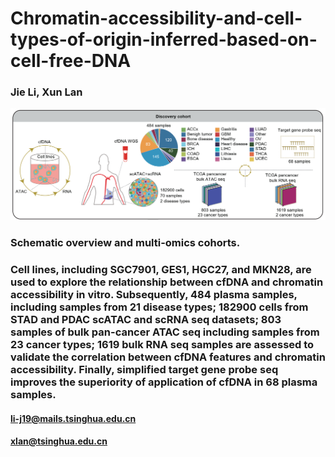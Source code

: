 # Chromatin-accessibility-and-cell-types-of-origin-inferred-based-on-cell-free-DNA
### Jie Li, Xun Lan
![](workflow/workflow.png)
### Schematic overview and multi-omics cohorts.
### Cell lines, including SGC7901, GES1, HGC27, and MKN28, are used to explore the relationship between cfDNA and chromatin accessibility in vitro. Subsequently, 484 plasma samples, including samples from 21 disease types; 182900 cells from STAD and PDAC scATAC and scRNA seq datasets; 803 samples of bulk pan-cancer ATAC seq including samples from 23 cancer types; 1619 bulk RNA seq samples are assessed to validate the correlation between cfDNA features and chromatin accessibility. Finally, simplified target gene probe seq improves the superiority of application of cfDNA in 68 plasma samples.
#### li-j19@mails.tsinghua.edu.cn
#### xlan@tsinghua.edu.cn
